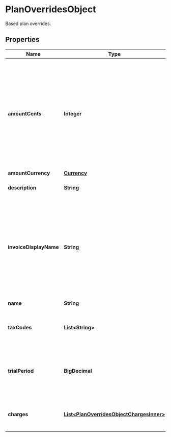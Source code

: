 

# PlanOverridesObject

Based plan overrides.

## Properties

| Name | Type | Description | Notes |
|------------ | ------------- | ------------- | -------------|
|**amountCents** | **Integer** | The base cost of the plan, excluding any applicable taxes, that is billed on a recurring basis. This value is defined at 0 if your plan is a pay-as-you-go plan. |  [optional] |
|**amountCurrency** | [**Currency**](Currency.md) |  |  [optional] |
|**description** | **String** | The description on the plan. |  [optional] |
|**invoiceDisplayName** | **String** | Specifies the name that will be displayed on an invoice. If no value is set for this field, the name of the plan will be used as the default display name. |  [optional] |
|**name** | **String** | The name of the plan. |  [optional] |
|**taxCodes** | **List&lt;String&gt;** | List of unique code used to identify the taxes. |  [optional] |
|**trialPeriod** | **BigDecimal** | The duration in days during which the base cost of the plan is offered for free. |  [optional] |
|**charges** | [**List&lt;PlanOverridesObjectChargesInner&gt;**](PlanOverridesObjectChargesInner.md) | Additional usage-based charges for this plan. |  [optional] |



